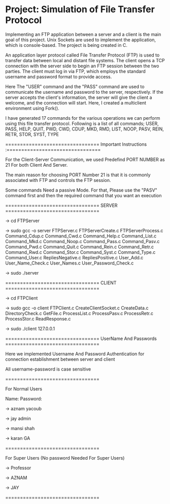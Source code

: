 # Project: Simulation of File Transfer Protocol

Implementing an FTP application between a server and a client is the main goal of this project. Unix Sockets are used to implement the application, which is console-based. The project is being created in C.

An application layer protocol called File Transfer Protocol (FTP) is used to transfer data between local and distant file systems. The client opens a TCP connection with the server side to begin an FTP session between the two parties. The client must log in via FTP, which employs the standard username and password format to provide access. 

Here The "USER" command and the "PASS" command are used to communicate the username and password to the server, respectively. If the server accepts the client's information, the server will give the client a welcome, and the connection will start. Here, I created a multiclient environment using Fork().

I have generated 17 commands for the various operations we can perform using this file transfer protocol. Following is a list of all commands;
USER, PASS, HELP, QUIT, PWD, CWD, CDUP, MKD, RMD, LIST, NOOP, PASV, REIN, RETR, STOR, SYST, TYPE

================================ Important Instructions :================================

For the Client-Server Communication, we used Predefind PORT NUMBER as 21 For both Client And Server. 

The main reason for choosing PORT Number 21 is that it is commonly associated with FTP and controls the FTP session. 

Some commands Need a passive Mode. For that, Please use the "PASV" command first and then the required command that you want an execution

================================ SERVER ================================

-> cd FTPServer

-> sudo gcc -o server FTPServer.c FTPServerCreate.c FTPServerProcess.c Command_Cdup.c Command_Cwd.c Command_Help.c Command_List.c Command_Mkd.c Command_Noop.c Command_Pass.c Command_Pasv.c Command_Pwd.c Command_Quit.c Command_Rein.c Command_Retr.c Command_Rwd.c Command_Stor.c Command_Syst.c Command_Type.c Command_User.c RepliesNegative.c RepliesPositive.c User_Add.c User_Name_Check.c User_Names.c User_Password_Check.c

-> sudo ./server

================================ CLIENT ================================

-> cd FTPClient

-> sudo gcc -o client FTPClient.c CreateClientSocket.c CreateData.c DirectoryCheck.c GetFile.c ProcessList.c ProcessPasv.c ProcessRetr.c ProcessStor.c ReadResponse.c

-> sudo ./client 127.0.0.1

================================ UserName And Passwords ================================


Here we implemented Username And Password Authentication for connection establishment between server and client

All username-password is case sensitive

				
================================

For Normal Users
				
Name: 					Password:
				

->  aznam				  yacoub

->  jay					  admin

->  mansi				  shah

->  karan			          GA
				
================================		
				
For Super Users (No password Needed For Super Users)
						
-> Professor

-> AZNAM
        
-> JAY
						
================================
